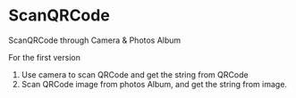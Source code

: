 # ScanQRCode
ScanQRCode through Camera & Photos Album <br />

For the first version<br />
1. Use camera to scan QRCode and get the string from QRCode<br />
2. Scan QRCode image from photos Album, and get the string from image.<br />

